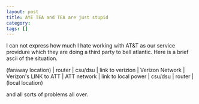 ```yaml
---
layout: post
title: AYE TEA and TEA are just stupid
category: 
tags: []
---
```



I can not express how much I hate working with AT&T as our service
providure which they are doing a third party to bell atlantic.
Here is a brief ascii of the situation.

(faraway location)
       |
     router
       |
    csu/dsu
       |
 link to verizion
       |
 Verizon Network
       |
Verizon\'s LINK to ATT
       |
  ATT network
       |
link to local power
       |
    csu/dsu
       |
     router
       |
 (local location)

and all sorts of problems all over.
